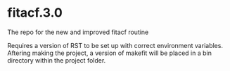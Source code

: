 # fitacf.3.0
The repo for the new and improved fitacf routine

Requires a version of RST to be set up with correct environment variables. Aftering making the project, a version of makefit will be placed in a bin directory within the project folder.
